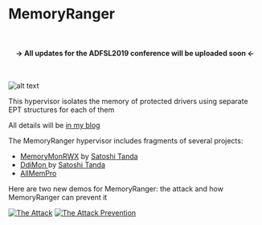# MemoryRanger
<p align="center"><br><br><b></i>-> All updates for the ADFSL2019 conference will be uploaded soon <-</i></b><br><br><br></p>


![alt text](https://github.com/IgorKorkin/MemoryRanger/blob/master/before_and_after_memoryranger.png)

This hypervisor isolates the memory of protected drivers using separate EPT structures for each of them

All details will be [in my blog](http://igorkorkin.blogspot.com)


The MemoryRanger hypervisor includes fragments of several projects:
- [MemoryMonRWX](https://github.com/tandasat/MemoryMon/tree/rwe_cdfs) by [Satoshi Tanda](https://twitter.com/standa_t)
- [DdiMon ](https://github.com/tandasat/DdiMon) by [Satoshi Tanda](https://twitter.com/standa_t) 
- [AllMemPro](https://github.com/IgorKorkin/AllMemPro)

Here are two new demos for MemoryRanger: the attack and how MemoryRanger can prevent it

[![The Attack](https://img.youtube.com/vi/HNxc-tjy3QA/0.jpg)](https://www.youtube.com/watch?v=HNxc-tjy3QA&index=1&list=PL0Aerbf3kwULpVhoHyjMUeUFLwnvur5iu)
[![The Attack Prevention](https://img.youtube.com/vi/vrm9cgn5DsU/0.jpg)](https://www.youtube.com/watch?v=vrm9cgn5DsU&index=2&list=PL0Aerbf3kwULpVhoHyjMUeUFLwnvur5iu)






